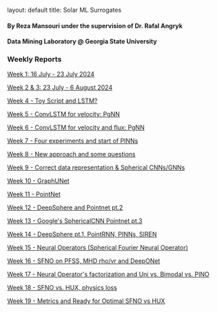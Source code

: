 layout: default
title: Solar ML Surrogates

#### By Reza Mansouri under the supervision of Dr. Rafal Angryk
#### Data Mining Laboratory @ Georgia State University

### Weekly Reports
[Week 1: 16 July - 23 July 2024](week_1.md)

[Week 2 & 3: 23 July - 6 August 2024](week_3.md)

[Week 4 - Toy Script and LSTM?](week_4.md)

[Week 5 - ConvLSTM for velocity: PgNN](week_5.md)

[Week 6 - ConvLSTM for velocity and flux: PgNN](week_6.md)

[Week 7 - Four experiments and start of PINNs](week_7.md)

[Week 8 - New approach and some questions](week_8.md)

[Week 9 - Correct data representation & Spherical CNNs/GNNs](week_9.md)

[Week 10 - GraphUNet](week_10.md)

[Week 11 - PointNet](week_11.md)

[Week 12 - DeepSphere and Pointnet pt.2](week_12.md)

[Week 13 - Google's SphericalCNN Pointnet pt.3](week_13.md)

[Week 14 - DeepSphere pt.1, PointRNN, PINNs, SIREN](week_14.md)

[Week 15 - Neural Operators (Spherical Fourier Neural Operator)](week_15.md)

[Week 16 - SFNO on PFSS, MHD rho/vr and DeepONet](week_16.md)

[Week 17 - Neural Operator's factorization and Uni vs. Bimodal vs. PINO](week_17.md)

[Week 18 - SFNO vs. HUX, physics loss](week_18.md)

[Week 19 - Metrics and Ready for Optimal SFNO vs HUX](week_19.md)